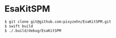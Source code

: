 # EsaKitSPM

```sh
$ git clone git@github.com:pixyzehn/EsaKitSPM.git
$ swift build
$ ./.build/debug/EsaKitSPM
```
